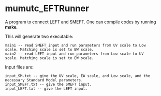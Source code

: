# mumutc_EFTRunner
A program to connect LEFT and SMEFT. One can compile codes by running **make**. 

This will generate two executable:
```
main1 -- read SMEFT input and run parameters from UV scale to Low scale. Matching scale is set to EW scale. 
main2 -- read LEFT input and run parameters from Low scale to UV scale. Matching scale is set to EW scale.
```

Input files are: 
```
input_SM.txt -- give the UV scale, EW scale, and Low scale, and the necessary Standard Model parameters.
input_SMEFT.txt -- give the SMEFT input.
input_LEFT.txt -- give the LEFT input.
```

